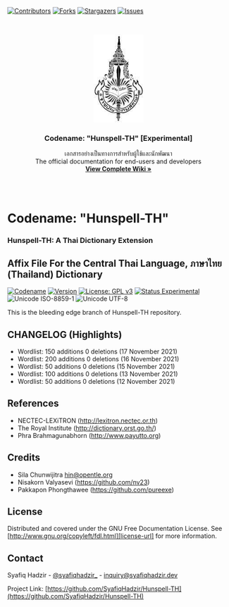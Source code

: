 <!-- PROJECT SHIELDS -->
<!--
*** I'm using markdown "reference style" links for readability.
*** Reference links are enclosed in brackets [ ] instead of parentheses ( ).
*** See the bottom of this document for the declaration of the reference variables
*** for contributors-url, forks-url, etc. This is an optional, concise syntax you may use.
*** https://www.markdownguide.org/basic-syntax/#reference-style-links
-->

[![Contributors][contributors-shield]][contributors-url]
[![Forks][forks-shield]][forks-url]
[![Stargazers][stars-shield]][stars-url]
[![Issues][issues-shield]][issues-url]

<!-- PROJECT LOGO -->
<br />
<p align="center">
  <a href="https://github.com/Hunspell-TH/Hunspell-TH">
    <img src="https://github.com/Hunspell-TH/Hunspell-TH/blob/experimental/assets/royinthai.jpg"
         alt="Inspired by Royal Society of Thailand"
         title="Inspired by Royal Society of Thailand"
         height="200" />
  </a>
  <h3 align="center">Codename: "Hunspell-TH" [Experimental]</h3>
  <p align="center">
    เอกสารอย่างเป็นทางการสำหรับผู้ใช้และนักพัฒนา<br />
    The official documentation for end-users and developers
    <br />
    <a href="https://hunspell-th.syafiqhadzir.dev/"><strong>View Complete Wiki »</strong></a>
    <br />
  </p>
</p>

<br /><br />

# Codename: "Hunspell-TH"

### Hunspell-TH: A Thai Dictionary Extension

## Affix File For the Central Thai Language, ภาษาไทย (Thailand) Dictionary

[![Codename](https://img.shields.io/badge/Codename-Hunspell--TH-black.svg?longCache=true)](https://academic.syafiqhadzir.com/en-MY/research/) [![Version](https://img.shields.io/badge/Version-0.1e-yellowgreen.svg?longCache=true)](https://github.com/SyafiqHadzir/hunspell-th/tree/master/Release) [![License: GPL v3](https://img.shields.io/badge/License-GPL%20v3-blue.svg?longCache=true)](https://www.gnu.org/licenses/gpl-3.0) [![Status Experimental](https://img.shields.io/badge/Status-Experimental-black.svg?longCache=true)](https://github.com/SyafiqHadzir/hunspell-th/releases) ![Unicode ISO-8859-1](https://img.shields.io/badge/Unicode-UTF--8-green.svg?longCache=true) ![Unicode UTF-8](https://img.shields.io/badge/Wordlist-39792%20words-green.svg?longCache=true)

This is the bleeding edge branch of Hunspell-TH repository.

<!-- CHANGELOG (Highlights) -->

## CHANGELOG (Highlights)

- Wordlist: 150 additions 0 deletions (17 November 2021)
- Wordlist: 200 additions 0 deletions (16 November 2021)
- Wordlist: 50 additions 0 deletions (15 November 2021)
- Wordlist: 100 additions 0 deletions (13 November 2021)
- Wordlist: 50 additions 0 deletions (12 November 2021)

<!-- References -->

## References

- NECTEC-LEXiTRON (http://lexitron.nectec.or.th)
- The Royal Institute (http://dictionary.orst.go.th/)
- Phra Brahmagunabhorn (http://www.payutto.org)

<!-- CREDITS -->

## Credits

- Sila Chunwijitra <hin@opentle.org>
- Nisakorn Valyasevi (https://github.com/nv23)
- Pakkapon Phongthawee (https://github.com/pureexe)

<!-- LICENSE -->

## License

Distributed and covered under the GNU Free Documentation License. See [http://www.gnu.org/copyleft/fdl.html][license-url] for more information.

<!-- CONTACT -->

## Contact

Syafiq Hadzir - [@syafiqhadzir\_](https://twitter.com/syafiqhadzir_) - inquiry@syafiqhadzir.dev

Project Link: [https://github.com/SyafiqHadzir/Hunspell-TH](https://github.com/SyafiqHadzir/Hunspell-TH)

<!-- MARKDOWN LINKS & IMAGES -->
<!-- https://www.markdownguide.org/basic-syntax/#reference-style-links -->

[contributors-shield]: https://img.shields.io/github/contributors/SyafiqHadzir/Hunspell-TH.svg?style=flat-square
[contributors-url]: https://github.com/SyafiqHadzir/Hunspell-TH/graphs/contributors
[forks-shield]: https://img.shields.io/github/forks/SyafiqHadzir/Hunspell-TH.svg?style=flat-square
[forks-url]: https://github.com/SyafiqHadzir/Hunspell-TH/network/members
[stars-shield]: https://img.shields.io/github/stars/SyafiqHadzir/Hunspell-TH.svg?style=flat-square
[stars-url]: https://github.com/SyafiqHadzir/Hunspell-TH/stargazers
[issues-shield]: https://img.shields.io/github/issues/SyafiqHadzir/Hunspell-TH.svg?style=flat-square
[issues-url]: https://github.com/SyafiqHadzir/Hunspell-TH/issues
[license-url]: http://www.gnu.org/copyleft/fdl.html
